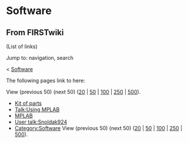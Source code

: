 # Software

## From FIRSTwiki

(List of links)

Jump to: navigation, search

< [Software](/index.php?title=Software&redirect=no "Software")

The following pages link to here:

View (previous 50) (next 50) ([20](/index.php?title=Special:Whatlinkshere/Software&limit=20&from=0 "Special:Whatlinkshere/Software") | [50](/index.php?title=Special:Whatlinkshere/Software&limit=50&from=0 "Special:Whatlinkshere/Software") | [100](/index.php?title=Special:Whatlinkshere/Software&limit=100&from=0 "Special:Whatlinkshere/Software") | [250](/index.php?title=Special:Whatlinkshere/Software&limit=250&from=0 "Special:Whatlinkshere/Software") | [500](/index.php?title=Special:Whatlinkshere/Software&limit=500&from=0 "Special:Whatlinkshere/Software")).

- [Kit of parts](kit-of-parts)
- [Talk:Using MPLAB](Talk:Using_MPLAB "Talk:Using MPLAB")
- [MPLAB](MPLAB "MPLAB")
- [User talk:Snoldak924](User_talk:Snoldak924 "User talk:Snoldak924")
- [Category:Software](Category:Software "Category:Software") View (previous 50) (next 50) ([20](/index.php?title=Special:Whatlinkshere/Software&limit=20&from=0 "Special:Whatlinkshere/Software") | [50](/index.php?title=Special:Whatlinkshere/Software&limit=50&from=0 "Special:Whatlinkshere/Software") | [100](/index.php?title=Special:Whatlinkshere/Software&limit=100&from=0 "Special:Whatlinkshere/Software") | [250](/index.php?title=Special:Whatlinkshere/Software&limit=250&from=0 "Special:Whatlinkshere/Software") | [500](/index.php?title=Special:Whatlinkshere/Software&limit=500&from=0 "Special:Whatlinkshere/Software")).
